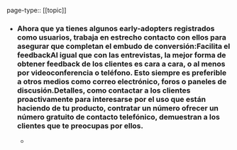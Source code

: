page-type:: [[topic]]
- ### Ahora que ya tienes algunos early-adopters registrados como usuarios, trabaja en estrecho contacto con ellos para asegurar que completan el embudo de conversión:Facilita el feedbackAl igual que con las entrevistas, la mejor forma de obtener feedback de los clientes es cara a cara, o al menos por videoconferencia o teléfono. Esto siempre es preferible a otros medios como correo electrónico, foros o paneles de discusión.Detalles, como contactar a los clientes proactivamente para interesarse por el uso que están haciendo de tu producto, contratar un número ofrecer un número gratuito de contacto telefónico, demuestran a los clientes que te preocupas por ellos.
  - 


